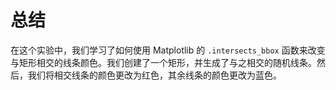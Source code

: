 # 总结

在这个实验中，我们学习了如何使用 Matplotlib 的 `.intersects_bbox` 函数来改变与矩形相交的线条颜色。我们创建了一个矩形，并生成了与之相交的随机线条。然后，我们将相交线条的颜色更改为红色，其余线条的颜色更改为蓝色。
